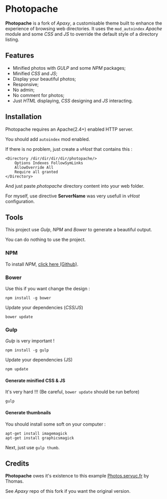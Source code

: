 # Photopache

**Photopache** is a fork of *Apaxy*, a customisable theme built to enhance the experience of browsing web directories. It uses the `mod_autoindex` *Apache* module and some *CSS* and *JS* to override the default style of a directory listing.

## Features

 - Minified photos with *GULP* and some *NPM* packages;
 - Minified *CSS* and *JS*;
 - Display your beautiful photos;
 - Responsive;
 - No admin;
 - No comment for photos;
 - Just *HTML* displaying, *CSS* designing and *JS* interacting.

## Installation

Photopache requires an Apache(2.4+) enabled HTTP server.

You should add `autoindex` mod enabled.

If there is no problem, just create a *vHost* that contains this :

	<Directory /dir/dir/dir/dir/photopache/>
		Options Indexes FollowSymLinks
		AllowOverride All
		Require all granted
	</Directory>
	
And just paste *photopache* directory content into your web folder.

For myself, use directive **ServerName** was very usefull in *vHost* configuration.

## Tools

This project use *Gulp*, *NPM* and *Bower* to generate a beautiful output.

You can do nothing to use the project.

### NPM

To install *NPM*, [click here (Github)](https://github.com/nodesource/distributions).

### Bower

Use this if you want change the design :
	
	npm install -g bower
	
Update your dependencies (*CSS*/*JS*)

	bower update
	
### Gulp

*Gulp* is very important !

	npm install -g gulp
	
Update your dependencies (JS)

	npm update

#### Generate minified CSS & JS

It's very hard !!! (Be careful, `bower update` should be run before)

	gulp

#### Generate thumbnails

You should install some soft on your computer :


	apt-get install imagemagick
	apt-get install graphicsmagick

Next, just use `gulp thumb`.

## Credits

**Photopache** owes it's existence to this example [Photos.servuc.fr](http://photos.servuc.fr) by Thomas.

See *Apaxy* repo of this fork if you want the original version.